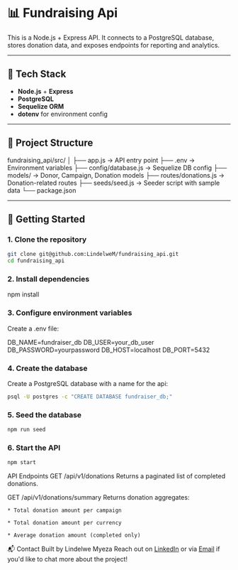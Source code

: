 # 📊 Fundraising Api 

This is a Node.js + Express API. It connects to a PostgreSQL database, stores donation data, and exposes endpoints for reporting and analytics.

---

## 🔧 Tech Stack

- **Node.js** + **Express**
- **PostgreSQL**
- **Sequelize ORM**
- **dotenv** for environment config

---

## 📁 Project Structure
fundraising_api/src/
│
├── app.js → API entry point
├── .env → Environment variables
├── config/database.js → Sequelize DB config
├── models/ → Donor, Campaign, Donation models
├── routes/donations.js → Donation-related routes
├── seeds/seed.js → Seeder script with sample data
└── package.json

---

## 🚀 Getting Started

### 1. Clone the repository

```bash
git clone git@github.com:LindelweM/fundraising_api.git
cd fundraising_api
```

### 2. Install dependencies

npm install

### 3. Configure environment variables
Create a .env file:

DB_NAME=fundraiser_db
DB_USER=your_db_user
DB_PASSWORD=yourpassword
DB_HOST=localhost
DB_PORT=5432

### 4. Create the database
Create a PostgreSQL database with a name for the api:

```bash
psql -U postgres -c "CREATE DATABASE fundraiser_db;"
```

### 5. Seed the database

```bash
npm run seed
```

### 6. Start the API

```bash
npm start
```

API Endpoints
GET /api/v1/donations
Returns a paginated list of completed donations.

GET /api/v1/donations/summary
Returns donation aggregates:

    * Total donation amount per campaign

    * Total donation amount per currency

    * Average donation amount (completed only)

📬 Contact
Built by Lindelwe Myeza 
Reach out on [LinkedIn](https://www.linkedin.com/in/lindelwe-myeza/) or via [Email](mailto:lindelwenpmyeza@gmail.com) if you'd like to chat more about the project!

